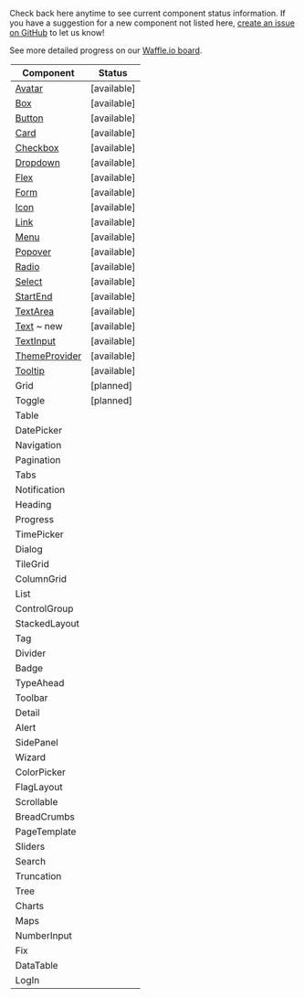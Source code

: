 Check back here anytime to see current component status information.
If you have a suggestion for a new component not listed here, [create an issue on GitHub](https://github.com/mineral-ui/mineral-ui/issues) to let us know!

See more detailed progress on our [Waffle.io board](https://waffle.io/mineral-ui/mineral-ui).

<Legend />

<!--
Labels:
  ~ new
  ~ experimental

Statuses:
  [available]
  [planned]
  [in development]
  [deprecated]
-->

| Component                                   | Status      |
|---------------------------------------------|-------------|
| [Avatar](/components/avatar)                | [available] |
| [Box](/components/box)                      | [available] |
| [Button](/components/button)                | [available] |
| [Card](/components/card)                    | [available] |
| [Checkbox](/components/checkbox)            | [available] |
| [Dropdown](/components/dropdown)            | [available] |
| [Flex](/components/flex)                    | [available] |
| [Form](/components/form-field)              | [available] |
| [Icon](/components/icon)                    | [available] |
| [Link](/components/link)                    | [available] |
| [Menu](/components/menu)                    | [available] |
| [Popover](/components/popover)              | [available] |
| [Radio](/components/radio)                  | [available] |
| [Select](/components/select)                | [available] |
| [StartEnd](/components/start-end)           | [available] |
| [TextArea](/components/text-area)           | [available] |
| [Text](/components/text) ~ new              | [available] |
| [TextInput](/components/text-input)         | [available] |
| [ThemeProvider](/components/theme-provider) | [available] |
| [Tooltip](/components/tooltip)              | [available] |
| Grid                                        | [planned]   |
| Toggle                                      | [planned]   |
| Table                                       |             |
| DatePicker                                  |             |
| Navigation                                  |             |
| Pagination                                  |             |
| Tabs                                        |             |
| Notification                                |             |
| Heading                                     |             |
| Progress                                    |             |
| TimePicker                                  |             |
| Dialog                                      |             |
| TileGrid                                    |             |
| ColumnGrid                                  |             |
| List                                        |             |
| ControlGroup                                |             |
| StackedLayout                               |             |
| Tag                                         |             |
| Divider                                     |             |
| Badge                                       |             |
| TypeAhead                                   |             |
| Toolbar                                     |             |
| Detail                                      |             |
| Alert                                       |             |
| SidePanel                                   |             |
| Wizard                                      |             |
| ColorPicker                                 |             |
| FlagLayout                                  |             |
| Scrollable                                  |             |
| BreadCrumbs                                 |             |
| PageTemplate                                |             |
| Sliders                                     |             |
| Search                                      |             |
| Truncation                                  |             |
| Tree                                        |             |
| Charts                                      |             |
| Maps                                        |             |
| NumberInput                                 |             |
| Fix                                         |             |
| DataTable                                   |             |
| LogIn                                       |             |
